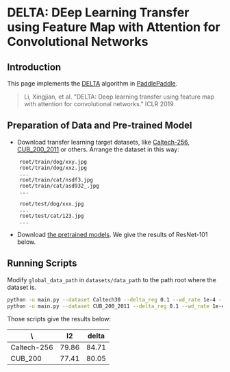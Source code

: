 # DELTA: DEep Learning Transfer using Feature Map with Attention for Convolutional Networks

## Introduction

This page implements the [DELTA](https://arxiv.org/abs/1901.09229) algorithm in [PaddlePaddle](https://www.paddlepaddle.org.cn).

> Li, Xingjian, et al. "DELTA: Deep learning transfer using feature map with attention for convolutional networks." ICLR 2019.

## Preparation of Data and Pre-trained Model

- Download transfer learning target datasets, like [Caltech-256](https://www.kaggle.com/jessicali9530/caltech256), [CUB_200_2011](http://www.vision.caltech.edu/visipedia/CUB-200-2011.html) or others. Arrange the dataset in this way:
```
    root/train/dog/xxy.jpg
    root/train/dog/xxz.jpg
    ...
    root/train/cat/nsdf3.jpg
    root/train/cat/asd932_.jpg
    ...

    root/test/dog/xxx.jpg
    ...
    root/test/cat/123.jpg
    ...
```

- Download [the pretrained models](https://github.com/PaddlePaddle/models/tree/release/1.7/PaddleCV/image_classification#resnet-series). We give the results of ResNet-101 below.

## Running Scripts

Modify `global_data_path` in `datasets/data_path` to the path root where the dataset is.

```bash
python -u main.py --dataset Caltech30 --delta_reg 0.1 --wd_rate 1e-4 --batch_size 64 --outdir outdir --num_epoch 100 --use_cuda 0
python -u main.py --dataset CUB_200_2011 --delta_reg 0.1 --wd_rate 1e-4 --batch_size 64 --outdir outdir --num_epoch 100 --use_cuda 0
```

Those scripts give the results below:

\ | l2 | delta
---|---|---
Caltech-256|79.86|84.71
CUB_200|77.41|80.05
